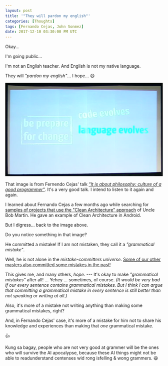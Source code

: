 ```yaml
---
layout: post
title: '"They will pardon my english"'
categories: [Thoughts]
tags: [Fernando Cejas, John Sonmez]
date: 2017-12-10 03:30:00 PM UTC
---
```


<!-- December 10, 2017 11:30:00 PM Philippine Time -->

Okay... 

I'm going public... 

I'm not an English teacher. And English is not my native language. 

They will _"pardon my english"_... I hope... :smile:


![Fernando Cejas - Be prepare for change image](/images/2017/fernando-cejas-be-prepare-for-change.png)


<!--more-->

That image is from Fernendo Cejas' talk [_"It is about philosophy: culture of a good programmer"_](https://www.youtube.com/watch?v=Vf10yV1BNtk). It's a very good talk. I intend to listen to it again and again.

I learned about Fernando Cejas a few months ago while searching for [samples of projects that use the "Clean Architecture" approach](/2017/08/16/clean-architecture-sample-projects/) of Uncle Bob Martin. He gave an example of Clean Architecture in Android.

But I digress... back to the image above.

Do you notice something in that image?

He committed a mistake! If I am not mistaken, they call it a _"grammatical mistake"_.

Well, he is not alone in the _mistake-committers universe_. [Some of our other masters also committed some mistakes in the past!](/2017/03/16/our-masters-went-wrong-but-admitted-it/)

This gives me, and many others, _hope_. --- It's okay to make _"grammatical mistakes"_ after all! ... Yehey ... sometimes, of course. _(It would be very bad if our every sentence contains grammatical mistakes. But I think I can argue that committing a grammatical mistake in every sentence is still better than not speaking or writing at all.)_

Also, it's more of a mistake not writing anything than making some grammatical mistakes, right?

And, in Fernando Cejas' case, it's more of a mistake for him not to share his knowledge and experiences than making that _one_ grammatical mistake.

:+1:

Kung sa bagay, people who are not very good at grammer will be the ones who will survive the AI apocalypse, because these AI things might not be able to readunderstand centenses wid rong isfelling & wong grammers. :laughing:
